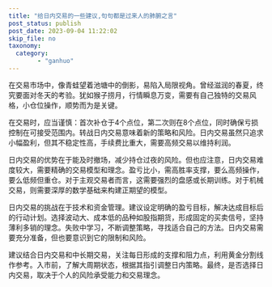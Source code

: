 ```yaml
---
title: "给日内交易的一些建议,句句都是过来人的肺腑之言"
post_status: publish
post_date: 2023-09-04 11:22:02
skip_file: no
taxonomy:
  category:
        - "ganhuo"
---
```


在交易市场中，像青蛙望着池塘中的倒影，易陷入局限视角。曾经滋润的春夏，终究要面对冬天的考验。犹如猴子捞月，行情瞬息万变，需要有自己独特的交易风格，小仓位操作，顺势而为是关键。

在交易时，应当谨慎：首次补仓于4个点位，第二次则在8个点位，同时确保亏损控制在可接受范围内。转战日内交易意味着新的策略和风险。日内交易虽然只追求小幅盈利，但其不稳定性高，手续费比重大，需要高频交易以维持利润。

日内交易的优势在于能及时撤场，减少持仓过夜的风险。但也应注意，日内交易难度较大，需要精确的交易模型和理念。盈亏比小，需高胜率支撑，要么高频操作，要么低频但重仓。对于主观交易者而言，这需要强烈的盘感或长期训练。对于机械交易，则需要深厚的数学基础来构建正期望的模型。

日内交易的挑战在于技术和资金管理。建议设定明确的盈亏目标，解决达成目标后的行动计划。选择波动大、成本低的品种如股指期货，形成固定的买卖信号，坚持薄利多销的理念。失败中学习，不断调整策略，寻找适合自己的方法。日内交易需要充分准备，但也要意识到它的限制和风险。

建议结合日内交易和中长期交易，关注每日形成的支撑和阻力点，利用黄金分割线作参考。入市前，了解大周期状态，根据其指引调整日内策略。最终，是否选择日内交易，取决于个人的风险承受能力和交易理念。
